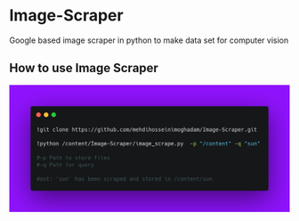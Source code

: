 # Image-Scraper
Google based image scraper in python to make data set for computer vision

## How to use Image Scraper

<p align="center">
  <img src="How_to_use.png" alt="Size Limit CLI" width="738">
</p>
